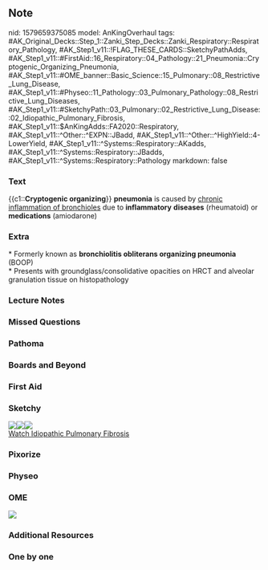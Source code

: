 ## Note
nid: 1579659375085
model: AnKingOverhaul
tags: #AK_Original_Decks::Step_1::Zanki_Step_Decks::Zanki_Respiratory::Respiratory_Pathology, #AK_Step1_v11::!FLAG_THESE_CARDS::SketchyPathAdds, #AK_Step1_v11::#FirstAid::16_Respiratory::04_Pathology::21_Pneumonia::Cryptogenic_Organizing_Pneumonia, #AK_Step1_v11::#OME_banner::Basic_Science::15_Pulmonary::08_Restrictive_Lung_Disease, #AK_Step1_v11::#Physeo::11_Pathology::03_Pulmonary_Pathology::08_Restrictive_Lung_Diseases, #AK_Step1_v11::#SketchyPath::03_Pulmonary::02_Restrictive_Lung_Disease::02_Idiopathic_Pulmonary_Fibrosis, #AK_Step1_v11::$AnKingAdds::FA2020::Respiratory, #AK_Step1_v11::^Other::^EXPN::JBadd, #AK_Step1_v11::^Other::^HighYield::4-LowerYield, #AK_Step1_v11::^Systems::Respiratory::AKadds, #AK_Step1_v11::^Systems::Respiratory::JBadds, #AK_Step1_v11::^Systems::Respiratory::Pathology
markdown: false

### Text
{{c1::<b>Cryptogenic organizing</b>}} <b>pneumonia</b> is caused by
<u>chronic inflammation of bronchioles</u> due to
<b>inflammatory</b> <b>diseases</b> (rheumatoid) or
<b>medications</b> (amiodarone)

### Extra
<div>
  * Formerly known as <b>bronchiolitis obliterans organizing
  pneumonia</b> (BOOP)
</div>
<div>
  * Presents with groundglass/consolidative opacities on HRCT and
  alveolar granulation tissue on histopathology
</div>

### Lecture Notes


### Missed Questions


### Pathoma


### Boards and Beyond


### First Aid


### Sketchy
<div><img src=
"Screen%20Shot%202020-03-15%20at%2010.25.35%20AM.JPG"><img src=
"Screen%20Shot%202020-03-15%20at%2010.25.45%20AM.JPG"><img src=
"Zoverall%20picture%20(13)_1566160514431.jpg"></div><a href=
"https://dashboard.sketchy.com/study/medical/courses/medical-pathophysiology/units/medical-pathophysiology-pulmonary/videos/medical-pathophysiology-pulmonary-restrictive-lung-disease-idiopathic-pulmonary-fibrosis?utm_source=anki&utm_medium=partnership&utm_campaign=february_update&utm_content=medical">Watch
Idiopathic Pulmonary Fibrosis</a>

### Pixorize


### Physeo


### OME
<div class="ome-widget">
  <a href=
  "https://onlinemeded.org/spa/pulmonary/restrictive-lung-disease/acquire?ref=anki">
  <img src="_OME_AnkiFlashcards_Lesson_6.png"></a>
</div>

### Additional Resources


### One by one

